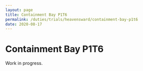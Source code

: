 ```yaml
---
layout: page
title: Containment Bay P1T6
permalink: /duties/trials/heavensward/containment-bay-p1t6
date: 2020-08-17
---
```


# Containment Bay P1T6

Work in progress.

